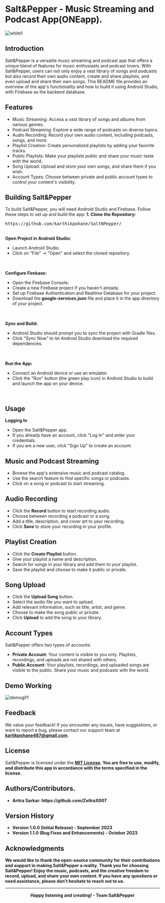 <centre>
  
## <h1>Salt&Pepper - Music Streaming and Podcast App(ONEapp).</h1>
![white1](https://github.com/karthikpohane/SaltNPepper/assets/117158132/cb955fc6-af01-4de4-a7fb-3b9b33c398b8)

</centre>

## Introduction
Salt&Pepper is a versatile music streaming and podcast app that offers a unique blend of features for music enthusiasts and podcast lovers. With Salt&Pepper, users can not only enjoy a vast library of songs and podcasts but also record their own audio content, create and share playlists, and even upload and share their own songs. This README file provides an overview of the app's functionality and how to build it using Android Studio, with Firebase as the backend database.

## Features
<ul>
  <li>Music Streaming: Access a vast library of songs and albums from various genres.</li>
  <li>Podcast Streaming: Explore a wide range of podcasts on diverse topics.</li>
  <li>Audio Recording: Record your own audio content, including podcasts, songs, and more.</li>
  <li>Playlist Creation: Create personalized playlists by adding your favorite tracks.</li>
  <li>Public Playlists: Make your playlists public and share your music taste with the world.</li>
  <li>Song Upload: Upload and store your own songs, and share them if you wish.</li>
  <li>Account Types: Choose between private and public account types to control your content's visibility.</li>
</ul>

## Building Salt&Pepper
To build Salt&Pepper, you will need Android Studio and Firebase. Follow these steps to set up and build the app:
<b>1. Clone the Repository:</b>
<pre>https://github.com/karthikpohane/SaltNPepper/</pre>
<br>
<b>Open Project in Android Studio:</b>
<ul>
  <li>Launch Android Studio.</li>
  <li>Click on "File" -> "Open" and select the cloned repository.</li>
</ul>
<br/>
<br>
<b>Configure Firebase:</b>
<ul>
  <li>Open the Firebase Console.</li>
  <li>Create a new Firebase project if you haven't already.</li>
  <li>Set up Firebase Authentication and Realtime Database for your project.</li>
  <li>Download the <b>google-services.json</b> file and place it in the app directory of your project.</li>
</ul>
<br/>
<br>
<b>Sync and Build:</b>
<ul>
  <li>Android Studio should prompt you to sync the project with Gradle files.</li>
  <li>Click <i>"Sync Now"</i> to let Android Studio download the required dependencies.</li>
</ul>
<br/>
<br>
<b>Run the App:</b>
<ul>
  <li>Connect an Android device or use an emulator.</li>
  <li>Click the "Run" button (the green play icon) in Android Studio to build and launch the app on your device.</li>
</ul>
<br/>

## Usage
<b>Logging In</b>
<br>
<ul>
  <li>Open the Salt&Pepper app.</li>
  <li>If you already have an account, click "Log In" and enter your credentials.</li>
  <li>If you are a new user, click "Sign Up" to create an account.</li>
</ul>

## Music and Podcast Streaming

<ul>
  <li>Browse the app's extensive music and podcast catalog.</li>
  <li>Use the search feature to find specific songs or podcasts.</li>
  <li>Click on a song or podcast to start streaming.</li>
</ul>

## Audio Recording

<ul>
  <li>Click the <b>Record</b> button to start recording audio.</li>
  <li>Choose between recording a podcast or a song.</li>
  <li>Add a title, description, and cover art to your recording.</li>
  <li>Click <b>Save</b> to store your recording in your profile.</li>
</ul>

## Playlist Creation

<ul>
  <li>Click the <b>Create Playlist</b> button.</li>
  <li>Give your playlist a name and description.</li>
  <li>Search for songs in your library and add them to your playlist.</li>
  <li>Save the playlist and choose to make it public or private.</li>
</ul>

## Song Upload

<ul>
  <li>Click the <b>Upload Song</b> button.</li>
  <li>Select the audio file you want to upload.</li>
  <li>Add relevant information, such as title, artist, and genre.</li>
  <li>Choose to make the song public or private.</li>
  <li>Click <b>Upload</b> to add the song to your library.</li>
</ul>

## Account Types

Salt&Pepper offers two types of accounts:

<ul>
  <li><b>Private Account</b>: Your content is visible to you only. Playlists, recordings, and uploads are not shared with others.</li>
  <li><b>Public Account</b>: Your playlists, recordings, and uploaded songs are visible to the public. Share your music and podcasts with the world.</li>
</ul>

## Demo Working

![demogif1](https://github.com/karthikpohane/SaltNPepper/assets/117158132/4214dfaf-0ebc-46cc-93d9-e9e68cc0a381)


## Feedback
We value your feedback! If you encounter any issues, have suggestions, or want to report a bug, please contact our support team at <b><u>kartikpohane487@gmail.com</u></b>.

## License
Salt&Pepper is licensed under the <b><u>MIT License</u><b>. You are free to use, modify, and distribute this app in accordance with the terms specified in the license.

## Authors/Contributors.
<ul>
    <li>Aritra Sarkar: https://github.com/ZeltraX007</li>
</ul>

## Version History
<ul>
  <li>Version 1.0.0 (Initial Release) - September 2023</li>
  <li>Version 1.1.0 (Bug Fixes and Enhancements) - October 2023</li>
</ul>

## Acknowledgments
We would like to thank the open-source community for their contributions and support in making Salt&Pepper a reality.
Thank you for choosing Salt&Pepper! Enjoy the music, podcasts, and the creative freedom to record, upload, and share your own content. If you have any questions or need assistance, please don't hesitate to reach out to us. 
<hr>
<center>  
Happy listening and creating! - Team <b>Salt&Pepper</b>
</center>






